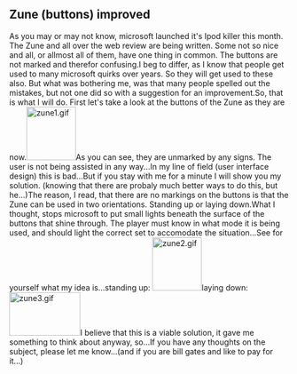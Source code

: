 <article><h2>Zune (buttons) improved</h2>As you may or may not know, microsoft launched it's Ipod killer this month. The Zune and all over the web review are being written. Some not so nice and all, or allmost all of them, have one thing in common. The buttons are not marked and therefor confusing.I beg to differ, as I know that people get used to many microsoft quirks over years. So they will get used to these also. But what was bothering me, was that many people spelled out the mistakes, but not one did so with a suggestion for an improvement.So, that is what I will do. First let's take a look at the buttons of the Zune as they are now.<img width="89" height="96" alt="zune1.gif" id="image202" src="http://www.wnas.nl/wp-content/uploads/2006/12/zune1.thumbnail.gif" />As you can see, they are unmarked by any signs. The user is not being assisted in any way...In my line of field (user interface design) this is bad...But if you stay with me for a minute I will show you my solution. (knowing that there are  probaly much better ways to do this, but he...)<!--more-->The reason, I read, that there are no markings on the buttons is that the Zune can be used in two orientations. Standing up or laying down.What I thought, stops microsoft to put small lights beneath the surface of the buttons that shine through. The player must know in what mode it is being used, and should light the correct set to accomodate the situation...See for yourself what my idea is...standing up: <img width="89" height="96" alt="zune2.gif" id="image203" src="http://www.wnas.nl/wp-content/uploads/2006/12/zune2.thumbnail.gif" />laying down: <img width="128" height="78" alt="zune3.gif" id="image204" src="http://www.wnas.nl/wp-content/uploads/2006/12/zune3.thumbnail.gif" />I believe that this is a viable solution, it gave me something to think about anyway, so...If you have any thoughts on the subject, please let me know...(and if you are bill gates and like to pay for it...)</article>